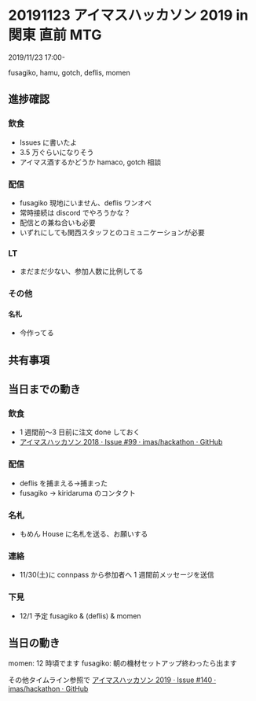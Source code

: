 # 20191123 アイマスハッカソン 2019 in 関東 直前 MTG

2019/11/23 17:00-

fusagiko, hamu, gotch, deflis, momen

## 進捗確認

### 飲食

- Issues に書いたよ
- 3.5 万ぐらいになりそう
- アイマス酒するかどうか hamaco, gotch 相談

### 配信

- fusagiko 現地にいません、deflis ワンオペ
- 常時接続は discord でやろうかな？
- 配信との兼ね合いも必要
- いずれにしても関西スタッフとのコミュニケーションが必要

### LT

- まだまだ少ない、参加人数に比例してる

### その他

#### 名札

- 今作ってる

## 共有事項

## 当日までの動き

### 飲食

- 1 週間前〜3 日前に注文 done しておく
- [アイマスハッカソン 2018 · Issue #99 · imas/hackathon · GitHub](https://github.com/imas/hackathon/issues/99#issuecomment-441418404)

### 配信

- deflis を捕まえる->捕まった
- fusagiko -> kiridaruma のコンタクト

### 名札

- もめん House に名札を送る、お願いする

### 連絡

- 11/30(土)に connpass から参加者へ 1 週間前メッセージを送信

### 下見

- 12/1 予定 fusagiko & (deflis) & momen

## 当日の動き

momen: 12 時頃でます
fusagiko: 朝の機材セットアップ終わったら出ます

その他タイムライン参照で
[アイマスハッカソン 2019 · Issue #140 · imas/hackathon · GitHub](https://github.com/imas/hackathon/issues/140#issue-492167902)
